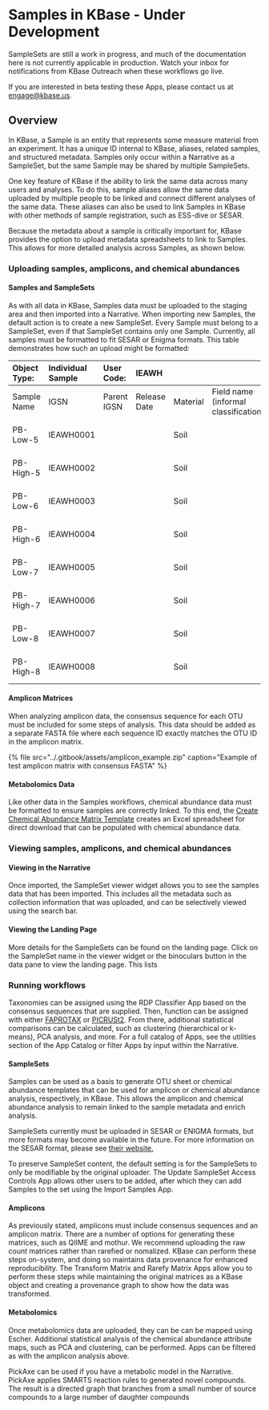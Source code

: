 # Samples in KBase - Under Development

SampleSets are still a work in progress, and much of the documentation here is not currently applicable in production. Watch your inbox for notifications from KBase Outreach when these workflows go live. 

If you are interested in beta testing these Apps, please contact us at engage@kbase.us.

## Overview

In KBase, a Sample is an entity that represents some measure material from an experiment. It has a unique ID internal to KBase, aliases, related samples, and structured metadata. Samples only occur within a Narrative as a SampleSet, but the same Sample may be shared by multiple SampleSets. 

One key feature of KBase if the ability to link the same data across many users and analyses. To do this, sample aliases allow the same data uploaded by multiple people to be linked and connect different analyses of the same data. These aliases can also be used to link Samples in KBase with other methods of sample registration, such as ESS-dive or SESAR. 

Because the metadata about a sample is critically important for, KBase provides the option to upload metadata spreadsheets to link to Samples. This allows for more detailed analysis across Samples, as shown below.

### Uploading samples, amplicons, and chemical abundances

#### Samples and SampleSets

As with all data in KBase, Samples data must be uploaded to the staging area and then imported into a Narrative. When importing new Samples, the default action is to create a new SampleSet. Every Sample must belong to a SampleSet, even if that SampleSet contains only one Sample. Currently, all samples must be formatted to fit SESAR or Enigma formats. This table demonstrates how such an upload might be formatted:



| Object Type: | Individual Sample | User Code: | IEAWH |  |  |  |  |  |  |  |  |  |  |  |  |  |  |  |  |  |  |  |  |  |  |
| :--- | :--- | :--- | :--- | :--- | :--- | :--- | :--- | :--- | :--- | :--- | :--- | :--- | :--- | :--- | :--- | :--- | :--- | :--- | :--- | :--- | :--- | :--- | :--- | :--- | :--- |
| Sample Name | IGSN | Parent IGSN | Release Date | Material | Field name \(informal classification\) | Location Description | Locality Description | Collection method | Purpose | Latitude | Longitude | Coordinate Precision? | Elevation start | Elevation unit | Navigation type | Primary physiographic feature | Name of physiographic feature | Field program/cruise | Collector/Chief Scientist | Collection date | Collection date precision | Current archive | Current archive contact | Related Identifiers | Relation Type |
| PB-Low-5 | IEAWH0001 |  |  | Soil |  | Savannah River Site | Pine Backwater | Coring &gt; Syringe | Microbial Characterization 1 | 33.3375 | 81.71861111 | 30 |  |  | GPS | Hollow | Tims Branch watershed | Argonne Wetlands Hydrobiogeochemistry SFA | Pamela Weisenhorn | 6/26/19 | day | Argonne National Lab |  | IEAWH0002 | grouped |
| PB-High-5 | IEAWH0002 |  |  | Soil |  | Savannah River Site | Pine Backwater | Coring &gt; Syringe | Microbial Characterization 1 | 33.3375 | 81.71861111 | 30 |  |  | GPS | Hummock | Tims Branch watershed | Argonne Wetlands Hydrobiogeochemistry SFA | Pamela Weisenhorn | 6/26/19 | day | Argonne National Lab |  | IEAWH0001 | grouped |
| PB-Low-6 | IEAWH0003 |  |  | Soil |  | Savannah River Site | Pine Backwater | Coring &gt; Syringe | Microbial Characterization 1 | 33.3375 | 81.71861111 | 30 |  |  | GPS | Hollow | Tims Branch watershed | Argonne Wetlands Hydrobiogeochemistry SFA | Pamela Weisenhorn | 6/26/19 | day | Argonne National Lab |  | IEAWH0004 | grouped |
| PB-High-6 | IEAWH0004 |  |  | Soil |  | Savannah River Site | Pine Backwater | Coring &gt; Syringe | Microbial Characterization 1 | 33.3375 | 81.71861111 | 30 |  |  | GPS | Hummock | Tims Branch watershed | Argonne Wetlands Hydrobiogeochemistry SFA | Pamela Weisenhorn | 6/26/19 | day | Argonne National Lab |  | IEAWH0003 | grouped |
| PB-Low-7 | IEAWH0005 |  |  | Soil |  | Savannah River Site | Pine Backwater | Coring &gt; Syringe | Microbial Characterization 1 | 33.3375 | 81.71861111 | 30 |  |  | GPS | Hollow | Tims Branch watershed | Argonne Wetlands Hydrobiogeochemistry SFA | Pamela Weisenhorn | 6/26/19 | day | Argonne National Lab |  | IEAWH0006 | grouped |
| PB-High-7 | IEAWH0006 |  |  | Soil |  | Savannah River Site | Pine Backwater | Coring &gt; Syringe | Microbial Characterization 1 | 33.3375 | 81.71861111 | 30 |  |  | GPS | Hummock | Tims Branch watershed | Argonne Wetlands Hydrobiogeochemistry SFA | Pamela Weisenhorn | 6/26/19 | day | Argonne National Lab |  | IEAWH0005 | grouped |
| PB-Low-8 | IEAWH0007 |  |  | Soil |  | Savannah River Site | Pine Backwater | Coring &gt; Syringe | Microbial Characterization 1 | 33.3375 | 81.71861111 | 30 |  |  | GPS | Hollow | Tims Branch watershed | Argonne Wetlands Hydrobiogeochemistry SFA | Pamela Weisenhorn | 6/26/19 | day | Argonne National Lab |  | IEAWH0008 | grouped |
| PB-High-8 | IEAWH0008 |  |  | Soil |  | Savannah River Site | Pine Backwater | Coring &gt; Syringe | Microbial Characterization 1 | 33.3375 | 81.71861111 | 30 |  |  | GPS | Hummock | Tims Branch watershed | Argonne Wetlands Hydrobiogeochemistry SFA | Pamela Weisenhorn | 6/26/19 | day | Argonne National Lab |  | IEAWH0007 | grouped |

#### Amplicon Matrices

When analyzing amplicon data, the consensus sequence for each OTU must be included for some steps of analysis. This data should be added as a separate FASTA file where each sequence ID exactly matches the OTU ID in the amplicon matrix. 

{% file src="../.gitbook/assets/amplicon\_example.zip" caption="Example of test amplicon matrix with consensus FASTA" %}

#### Metabolomics Data

Like other data in the Samples workflows, chemical abundance data must be formatted to ensure samples are correctly linked. To this end, the [Create Chemical Abundance Matrix Template](https://ci.kbase.us/#appcatalog/app/GenericsAPI/build_chemical_abundance_template/dev) creates an Excel spreadsheet for direct download that can be populated with chemical abundance data.

### Viewing samples, amplicons, and chemical abundances

#### Viewing in the Narrative

Once imported, the SampleSet viewer widget allows you to see the samples data that has been imported. This includes all the metadata such as collection information that was uploaded, and can be selectively viewed using the search bar. 

#### Viewing the Landing Page

More details for the SampleSets can be found on the landing page. Click on the SampleSet name in the viewer widget or the binoculars button in the data pane to view the landing page. This lists 

### Running workflows

Taxonomies can be assigned using the RDP Classifier App based on the consensus sequences that are supplied. Then, function can be assigned with either [FAPROTAX](https://pages.uoregon.edu/slouca/LoucaLab/archive/FAPROTAX/lib/php/index.php?section=Instructions) or [PICRUSt2](https://www.biorxiv.org/content/10.1101/672295v1.full.pdf). From there, additional statistical comparisons can be calculated, such as clustering \(hierarchical or k-means\), PCA analysis, and more. For a full catalog of Apps, see the utilities section of the App Catalog or filter Apps by input within the Narrative. 

#### SampleSets

Samples can be used as a basis to generate OTU sheet or chemical abundance templates that can be used for amplicon or chemical abundance analysis, respectively, in KBase. This allows the amplicon and chemical abundance analysis to remain linked to the sample metadata and enrich analysis. 

SampleSets currently must be uploaded in SESAR or ENIGMA formats, but more formats may become available in the future. For more information on the SESAR format, please see [their website.](https://www.geosamples.org/)

To preserve SampleSet content, the default setting is for the SampleSets to only be modifiable by the original uploader. The Update SampleSet Access Controls App allows other users to be added, after which they can add Samples to the set using the Import Samples App.

#### Amplicons

As previously stated, amplicons must include consensus sequences and an amplicon matrix. There are a number of options for generating these matrices, such as QIIME and mothur. We recommend uploading the raw count matrices rather than rarefied or nomalized. KBase can perform these steps on-system, and doing so maintains data provenance for enhanced reproducibility. The Transform Matrix and Rarefy Matrix Apps allow you to perform these steps while maintaining the original matrices as a KBase object and creating a provenance graph to show how the data was transformed. 

#### Metabolomics

Once metabolomics data are uploaded, they can be can be mapped using Escher. Additional statistical analysis of the chemical abundance attribute maps, such as PCA and clustering, can be performed. Apps can be filtered as with the amplicon analysis above. 

PickAxe can be used if you have a metabolic model in the Narrative. PickAxe applies SMARTS reaction rules  to generated novel compounds. The result is a directed graph that branches from a small number of source compounds to a large number of daughter compounds

